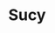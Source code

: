 ---
title: Sucy
date: 
draft: false

# descripcion
description : Aro de plata pasante

materials: Plata 925

color: Plateado

dimensions: 1,9cm x 1,7cm

code: 01-20-0425

type: "Aros"

categories: []

price: $3.000,00

price_eftvo: $2.550,00

# Images
# first image will be shown in the product page
images:
  # - image: "images/path_to_image"
  # La ubicacion de las imagenes es imagenes/Aros/Aros.Solo Plata/01-20-0425-sucy
  - image: "./images/aros/solo_plata/01-20-0425-corazon-contorno-grande_a.JPG"
  - image: "./images/aros/solo_plata/01-20-0425-corazon-contorno-grande_b.JPG"
---